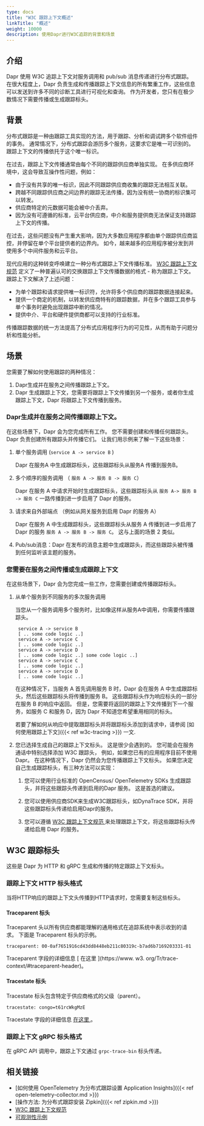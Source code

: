 ```yaml
---
type: docs
title: "W3C 跟踪上下文概述"
linkTitle: "概述"
weight: 10000
description: 使用Dapr进行W3C追踪的背景和场景
---
```


## 介绍
Dapr 使用 W3C 追踪上下文对服务调用和 pub/sub 消息传递进行分布式跟踪。 在很大程度上，Dapr 负责生成和传播跟踪上下文信息的所有繁重工作，这些信息可以发送到许多不同的诊断工具进行可视化和查询。 作为开发者，您只有在极少数情况下需要传播或生成跟踪标头。

## 背景
分布式跟踪是一种由跟踪工具实现的方法，用于跟踪、分析和调试跨多个软件组件的事务。 通常情况下，分布式跟踪会游历多个服务，这要求它是唯一可识别的。 跟踪上下文的传播依托于这个唯一标识。

在过去，跟踪上下文传播通常由每个不同的跟踪供应商单独实现。 在多供应商环境中，这会导致互操作性问题，例如：

- 由于没有共享的唯一标识，因此不同跟踪供应商收集的跟踪无法相互关联。
- 跨越不同跟踪供应商之间边界的跟踪无法传播，因为没有统一协商的标识集可以转发。
- 供应商特定的元数据可能会被中介丢弃。
- 因为没有可遵循的标准，云平台供应商，中介和服务提供商无法保证支持跟踪上下文的传播。

在过去，这些问题没有产生重大影响，因为大多数应用程序都由单个跟踪供应商监控，并停留在单个平台提供者的边界内。 如今，越来越多的应用程序被分发到并使用多个中间件服务和云平台。

现代应用的这种转变呼唤建立一种分布式跟踪上下文传播标准。 [W3C 跟踪上下文规范](https://www.w3.org/TR/trace-context) 定义了一种普遍认可的交换跟踪上下文传播数据的格式 - 称为跟踪上下文。 跟踪上下文解决了上述问题：

* 为单个跟踪和请求提供唯一标识符，允许将多个供应商的跟踪数据连接起来。
* 提供一个商定的机制，以转发供应商特有的跟踪数据，并在多个跟踪工具参与单个事务时避免出现跟踪中断的情况。
* 提供中介、平台和硬件提供商都可以支持的行业标准。

传播跟踪数据的统一方法提高了分布式应用程序行为的可见性，从而有助于问题分析和性能分析。

## 场景
您需要了解如何使用跟踪的两种情况：
 1. Dapr生成并在服务之间传播跟踪上下文。
 2. Dapr 生成跟踪上下文，您需要将跟踪上下文传播到另一个服务，或者你生成跟踪上下文，Dapr 将跟踪上下文传播到服务。

### Dapr生成并在服务之间传播跟踪上下文。
在这些场景下，Dapr 会为您完成所有工作。 您不需要创建和传播任何跟踪头。 Dapr 负责创建所有跟踪头并传播它们。 让我们用示例来了解一下这些场景：

1. 单个服务调用 (`service A -> service B` )

    Dapr 在服务A 中生成跟踪标头，这些跟踪标头从服务A 传播到服务B。

2. 多个顺序的服务调用 （ `服务 A -> 服务 B -> 服务 C`）

    Dapr 在服务 A 中请求开始时生成跟踪标头，这些跟踪标头从 `服务 A-> 服务 B -> 服务 C` 一路传播到进一步启用了 Dapr 的服务。

3. 请求来自外部端点 （例如从网关服务到启用 Dapr 的服务 A）

    Dapr 在服务 A 中生成跟踪标头，这些跟踪标头从服务 A 传播到进一步启用了 Dapr 的服务 `服务 A -> 服务 B -> 服务 C`。 这与上面的场景 2 类似。

4. Pub/sub消息：Dapr 在发布的消息主题中生成跟踪头，而这些跟踪头被传播到任何监听该主题的服务。

### 您需要在服务之间传播或生成跟踪上下文
在这些场景下，Dapr 会为您完成一些工作，您需要创建或传播跟踪标头。

1. 从单个服务到不同服务的多次服务调用

   当您从一个服务调用多个服务时，比如像这样从服务A中调用，你需要传播跟踪头。
   
        service A -> service B
        [ .. some code logic ..]
        service A -> service C
        [ .. some code logic ..]
        service A -> service D
        [ .. some code logic ..] some code logic ..]
        service A -> service C
        [ .. some code logic ..]
        service A -> service D
        [ .. some code logic ..]

    在这种情况下，当服务 A 首先调用服务 B 时，Dapr 会在服务 A 中生成跟踪标头，然后这些跟踪标头将传播到服务 B。 这些跟踪标头作为响应标头的一部分在服务 B 的响应中返回。 但是，您需要将返回的跟踪上下文传播到下一个服务，如服务 C 和服务 D，因为 Dapr 不知道您希望重用相同的标头。

     若要了解如何从响应中提取跟踪标头并将跟踪标头添加到请求中，请参阅 [如何使用跟踪上下文]({{< ref w3c-tracing >}}) 一文.

2. 您已选择生成自己的跟踪上下文标头。 这是很少会遇到的。 您可能会在服务通话中特别选择添加 W3C 跟踪头， 例如，如果您已有的应用程序目前不使用 Dapr。 在这种情况下，Dapr 仍然会为您传播跟踪上下文标头。 如果您决定自己生成跟踪标头，有三种方法可以实现：

     1. 您可以使用行业标准的 OpenCensus/ OpenTelemetry SDKs 生成跟踪头，并将这些跟踪头传递到启用的Dapr 服务。 这是首选的建议。

     2. 您可以使用供应商SDK来生成W3C跟踪标头，如DynaTrace SDK，并将这些跟踪标头传递给启用Dapr的服务。

     3. 您可以遵循 [ W3C 跟踪上下文规范 ](https://www.w3.org/TR/trace-context/) 来处理跟踪上下文，将这些跟踪标头传递给启用 Dapr 的服务。

## W3C 跟踪标头
这些是 Dapr 为 HTTP 和 gRPC 生成和传播的特定跟踪上下文标头。

### 跟踪上下文 HTTP 标头格式
当将HTTP响应的跟踪上下文头传播到HTTP请求时，您需要复制这些标头。

#### Traceparent 标头
Traceparent 头以所有供应商都能理解的通用格式在追踪系统中表示收到的请求。 下面是 Traceparent 标头的示例。

`traceparent: 00-0af7651916cd43dd8448eb211c80319c-b7ad6b7169203331-01`

 Traceparent 字段的详细信息 \[ 在这里 \](https://www. w3. org/Tr/trace-context/#traceparent-header)。

#### Tracestate 标头
Tracestate 标头包含特定于供应商格式的父级（parent）。

`tracestate: congo=t61rcWkgMzE`

Tracestate 字段的详细信息 [ 在这里 ](https://www.w3.org/TR/trace-context/#tracestate-header) 。

### 跟踪上下文 gRPC 标头格式
在 gRPC API 调用中，跟踪上下文通过 `grpc-trace-bin` 标头传递。

## 相关链接
- [如何使用 OpenTelemetry 为分布式跟踪设置 Application Insights]({{< ref open-telemetry-collector.md >}})
- [操作方法: 为分布式跟踪安装 Zipkin]({{< ref zipkin.md >}})
- [W3C 跟踪上下文规范](https://www.w3.org/TR/trace-context/)
- [可观测性示例](https://github.com/dapr/quickstarts/tree/master/observability)
